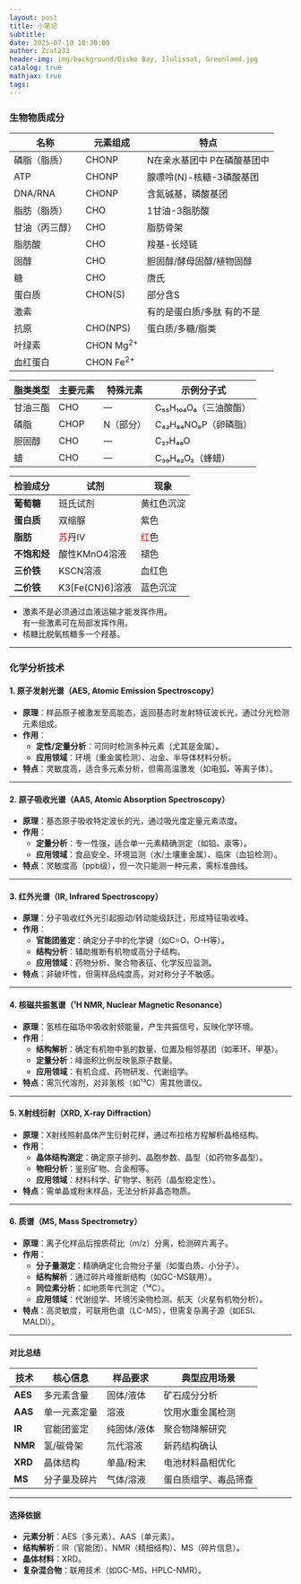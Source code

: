 ```yaml
---
layout: post
title: 小笔记
subtitle: 
date: 2025-07-10 10:30:00
author: Zcat233
header-img: img/background/Disko Bay, Ilulissat, Greenland.jpg
catalog: true
mathjax: true
tags:
---
```


### 生物物质成分

| 名称      | 元素组成                 | 特点              |
| ------- | -------------------- | --------------- |
| 磷脂（脂质）  | CHONP                | N在亲水基团中 P在磷酸基团中 |
| ATP     | CHONP                | 腺嘌呤(N)-核糖-3磷酸基团 |
| DNA/RNA | CHONP                | 含氮碱基，磷酸基团       |
| 脂肪（脂质）  | CHO                  | 1甘油-3脂肪酸        |
| 甘油（丙三醇） | CHO                  | 脂肪骨架            |
| 脂肪酸     | CHO                  | 羧基-长烃链          |
| 固醇      | CHO                  | 胆固醇/酵母固醇/植物固醇   |
| 糖       | CHO                  | 唐氏              |
| 蛋白质     | CHON(S)              | 部分含S            |
| 激素      |                      | 有的是蛋白质/多肽 有的不是  |
| 抗原      | CHO(NPS)             | 蛋白质/多糖/脂类       |
| 叶绿素     | CHON Mg<sup>2+</sup> |                 |
| 血红蛋白    | CHON Fe<sup>2+</sup> |                 |

| **脂类类型** | **主要元素** | **特殊元素** | **示例分子式**       |
| -------- | -------- | -------- | --------------- |
| 甘油三酯     | CHO      | —        | C₅₅H₁₀₄O₆（三油酸酯） |
| 磷脂       | CHOP     | N（部分）    | C₄₂H₈₄NO₈P（卵磷脂） |
| 胆固醇      | CHO      | —        | C₂₇H₄₆O         |
| 蜡        | CHO      | —        | C₃₀H₆₂O₂（蜂蜡）    |

| **检验成分** | **试剂**                              | **现象**                             |
| -------- | ----------------------------------- | ---------------------------------- |
| **葡萄糖**  | 班氏试剂                                | 黄红色沉淀                              |
| **蛋白质**  | 双缩脲                                 | 紫色                                 |
| **脂肪**   | <span style="color:red;">苏</span>丹Ⅳ | <span style="color:red;">红</span>色 |
| **不饱和烃** | 酸性KMnO4溶液                           | 褪色                                 |
| **三价铁**  | KSCN溶液                              | 血红色                                |
| **二价铁**  | K3[Fe(CN)6]溶液                       | 蓝色沉淀                               |

- 激素不是必须通过血液运输才能发挥作用。<br>有一些激素可在局部发挥作用。
- 核糖比脱氧核糖多一个羟基。

---
### 化学分析技术
#### 1. 原子发射光谱（AES, Atomic Emission Spectroscopy）
- **原理**：样品原子被激发至高能态，返回基态时发射特征波长光，通过分光检测元素组成。  
- **作用**：  
  - **定性/定量分析**：可同时检测多种元素（尤其是金属）。  
  - **应用领域**：环境（重金属检测）、冶金、半导体材料分析。  
- **特点**：灵敏度高，适合多元素分析，但需高温激发（如电弧、等离子体）。

---

#### 2. 原子吸收光谱（AAS, Atomic Absorption Spectroscopy）
- **原理**：基态原子吸收特定波长的光，通过吸光度定量元素浓度。  
- **作用**：  
  - **定量分析**：专一性强，适合单一元素精确测定（如铅、汞等）。  
  - **应用领域**：食品安全、环境监测（水/土壤重金属）、临床（血铅检测）。  
- **特点**：灵敏度高（ppb级），但一次只能测一种元素，需标准曲线。

---

#### 3. 红外光谱（IR, Infrared Spectroscopy）
- **原理**：分子吸收红外光引起振动/转动能级跃迁，形成特征吸收峰。  
- **作用**：  
  - **官能团鉴定**：确定分子中的化学键（如C=O、O-H等）。  
  - **结构分析**：辅助推断有机物或高分子结构。  
  - **应用领域**：药物分析、聚合物表征、化学反应监测。  
- **特点**：非破坏性，但需样品纯度高，对对称分子不敏感。

---

#### 4. 核磁共振氢谱（¹H NMR, Nuclear Magnetic Resonance）
- **原理**：氢核在磁场中吸收射频能量，产生共振信号，反映化学环境。  
- **作用**：  
  - **结构解析**：确定有机物中氢的数量、位置及相邻基团（如苯环、甲基）。  
  - **定量分析**：峰面积比例反映氢原子数量。  
  - **应用领域**：有机合成、药物研发、代谢组学。  
- **特点**：需氘代溶剂，对非氢核（如¹³C）需其他谱仪。

---

#### 5. X射线衍射（XRD, X-ray Diffraction）
- **原理**：X射线照射晶体产生衍射花样，通过布拉格方程解析晶格结构。  
- **作用**：  
  - **晶体结构测定**：确定原子排列、晶胞参数、晶型（如药物多晶型）。  
  - **物相分析**：鉴别矿物、合金相等。  
  - **应用领域**：材料科学、矿物学、制药（晶型稳定性）。  
- **特点**：需单晶或粉末样品，无法分析非晶态物质。

---

#### 6. 质谱（MS, Mass Spectrometry）
- **原理**：离子化样品后按质荷比（m/z）分离，检测碎片离子。  
- **作用**：  
  - **分子量测定**：精确确定化合物分子量（如蛋白质、小分子）。  
  - **结构解析**：通过碎片峰推断结构（如GC-MS联用）。  
  - **同位素分析**：如地质年代测定（¹⁴C）。  
  - **应用领域**：代谢组学、环境污染物检测、航天（火星有机物分析）。  
- **特点**：高灵敏度，可联用色谱（LC-MS），但需复杂离子源（如ESI、MALDI）。

---

#### 对比总结
| 技术          | 核心信息          | 样品要求       | 典型应用场景                |
|---------------|-------------------|----------------|-----------------------------|
| **AES**       | 多元素含量        | 固体/液体      | 矿石成分分析                |
| **AAS**       | 单一元素定量      | 溶液           | 饮用水重金属检测            |
| **IR**        | 官能团鉴定        | 纯固体/液体    | 聚合物降解研究              |
| **NMR**       | 氢/碳骨架         | 氘代溶液       | 新药结构确认                |
| **XRD**       | 晶体结构          | 单晶/粉末      | 电池材料晶相优化            |
| **MS**        | 分子量及碎片      | 气体/溶液      | 蛋白质组学、毒品筛查        |

---

#### 选择依据
- **元素分析**：AES（多元素）、AAS（单元素）。  
- **结构解析**：IR（官能团）、NMR（精细结构）、MS（碎片信息）。  
- **晶体材料**：XRD。  
- **复杂混合物**：联用技术（如GC-MS、HPLC-NMR）。  
